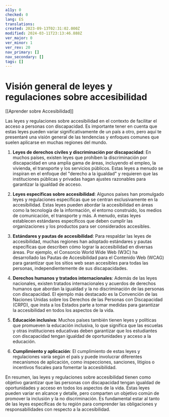 ```yaml
---
a11y: 0
checked: 0
lang: ES
translations: 
created: 2023-09-13T02:31:02.000Z
modified: 2024-03-11T23:13:46.888Z
ver_major: 0
ver_minor: 1
ver_rev: 20
nav_primary: []
nav_secondary: []
tags: []
---
```

# Visión general de leyes y regulaciones sobre accesibilidad

[[Aprender sobre Accesibilidad]]

Las leyes y regulaciones sobre accesibilidad en el contexto de facilitar el acceso a personas con discapacidad. Es importante tener en cuenta que estas leyes pueden variar significativamente de un país a otro, pero aquí te presentaré una visión general de las tendencias y enfoques comunes que suelen aplicarse en muchas regiones del mundo.

1. **Leyes de derechos civiles y discriminación por discapacidad**: En muchos países, existen leyes que prohíben la discriminación por discapacidad en una amplia gama de áreas, incluyendo el empleo, la vivienda, el transporte y los servicios públicos. Estas leyes a menudo se inspiran en el enfoque del "derecho a la igualdad" y requieren que las instituciones públicas y privadas hagan ajustes razonables para garantizar la igualdad de acceso.
    
2. **Leyes específicas sobre accesibilidad**: Algunos países han promulgado leyes y regulaciones específicas que se centran exclusivamente en la accesibilidad. Estas leyes pueden abordar la accesibilidad en áreas como la tecnología de la información, el entorno construido, los medios de comunicación, el transporte y más. A menudo, estas leyes establecen estándares específicos que deben cumplir las organizaciones y los productos para ser considerados accesibles.
    
3. **Estándares y pautas de accesibilidad**: Para respaldar las leyes de accesibilidad, muchas regiones han adoptado estándares y pautas específicas que describen cómo lograr la accesibilidad en diversas áreas. Por ejemplo, el Consorcio World Wide Web (W3C) ha desarrollado las Pautas de Accesibilidad para el Contenido Web (WCAG) para garantizar que los sitios web sean accesibles para todas las personas, independientemente de sus discapacidades.
    
4. **Derechos humanos y tratados internacionales**: Además de las leyes nacionales, existen tratados internacionales y acuerdos de derechos humanos que abordan la igualdad y la no discriminación de las personas con discapacidad. El ejemplo más destacado es la Convención de las Naciones Unidas sobre los Derechos de las Personas con Discapacidad (CRPD), que insta a los Estados parte a tomar medidas para garantizar la accesibilidad en todos los aspectos de la vida.
    
5. **Educación inclusiva**: Muchos países también tienen leyes y políticas que promueven la educación inclusiva, lo que significa que las escuelas y otras instituciones educativas deben garantizar que los estudiantes con discapacidad tengan igualdad de oportunidades y acceso a la educación.
    
6. **Cumplimiento y aplicación**: El cumplimiento de estas leyes y regulaciones varía según el país y puede involucrar diferentes mecanismos de aplicación, como inspecciones, sanciones, litigios o incentivos fiscales para fomentar la accesibilidad.
    

En resumen, las leyes y regulaciones sobre accesibilidad tienen como objetivo garantizar que las personas con discapacidad tengan igualdad de oportunidades y acceso en todos los aspectos de la vida. Estas leyes pueden variar en alcance y detalle, pero comparten un objetivo común de promover la inclusión y la no discriminación. Es fundamental estar al tanto de las leyes específicas de tu región para comprender las obligaciones y responsabilidades con respecto a la accesibilidad.

